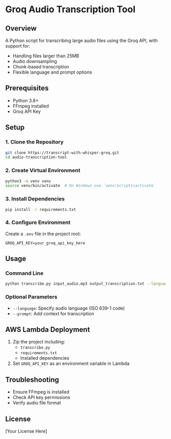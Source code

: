 # Groq Audio Transcription Tool

## Overview
A Python script for transcribing large audio files using the Groq API, with support for:
- Handling files larger than 25MB
- Audio downsampling
- Chunk-based transcription
- Flexible language and prompt options

## Prerequisites
- Python 3.8+
- FFmpeg installed
- Groq API Key

## Setup

### 1. Clone the Repository
```bash
git clone https://transcript-with-whisper-groq.git
cd audio-transcription-tool
```

### 2. Create Virtual Environment
```bash
python3 -m venv venv
source venv/bin/activate  # On Windows use `venv\Scripts\activate`
```

### 3. Install Dependencies
```bash
pip install -r requirements.txt
```

### 4. Configure Environment
Create a `.env` file in the project root:
```
GROQ_API_KEY=your_groq_api_key_here
```

## Usage

### Command Line
```bash
python transcribe.py input_audio.mp3 output_transcription.txt --language en
```

### Optional Parameters
- `--language`: Specify audio language (ISO 639-1 code)
- `--prompt`: Add context for transcription

## AWS Lambda Deployment
1. Zip the project including:
   - `transcribe.py`
   - `requirements.txt`
   - Installed dependencies
2. Set `GROQ_API_KEY` as an environment variable in Lambda

## Troubleshooting
- Ensure FFmpeg is installed
- Check API key permissions
- Verify audio file format

## License
[Your License Here]